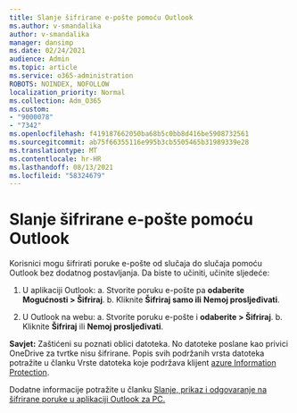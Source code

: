 ```yaml
---
title: Slanje šifrirane e-pošte pomoću Outlook
ms.author: v-smandalika
author: v-smandalika
manager: dansimp
ms.date: 02/24/2021
audience: Admin
ms.topic: article
ms.service: o365-administration
ROBOTS: NOINDEX, NOFOLLOW
localization_priority: Normal
ms.collection: Adm_O365
ms.custom:
- "9000078"
- "7342"
ms.openlocfilehash: f419187662050ba68b5c0bb8d416be5908732561
ms.sourcegitcommit: ab75f66355116e995b3cb5505465b31989339e28
ms.translationtype: MT
ms.contentlocale: hr-HR
ms.lasthandoff: 08/13/2021
ms.locfileid: "58324679"
---
```

# <a name="send-encrypted-email-using-outlook"></a>Slanje šifrirane e-pošte pomoću Outlook

Korisnici mogu šifrirati poruke e-pošte od slučaja do slučaja pomoću Outlook bez dodatnog postavljanja. Da biste to učiniti, učinite sljedeće:

1. U aplikaciji Outlook: a. Stvorite poruku e-pošte pa **odaberite Mogućnosti > Šifriraj**. 
    b. Kliknite **Šifriraj samo ili** **Nemoj prosljeđivati**.

2. U Outlook na webu: a. Stvorite poruku e-pošte i **odaberite > Šifriraj**.
    b. Kliknite **Šifriraj** ili **Nemoj prosljeđivati**.

**Savjet:** Zaštićeni su poznati oblici datoteka. No datoteke poslane kao privici OneDrive za tvrtke nisu šifrirane. Popis svih podržanih vrsta datoteka potražite u članku Vrste datoteka koje podržava klijent [azure Information Protection](https://docs.microsoft.com/azure/information-protection/rms-client/client-admin-guide-file-types).

Dodatne informacije potražite u članku [Slanje, prikaz i odgovaranje na šifrirane poruke u aplikaciji Outlook za PC.](https://support.microsoft.com/topic/send-view-and-reply-to-encrypted-messages-in-outlook-for-pc-eaa43495-9bbb-4fca-922a-df90dee51980)



